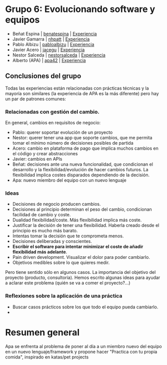 # Grupo 6: Evolucionando software y equipos

* Beñat Espina | [benatespina](https://twitter.com/benatespina) | [Experiencia](http://ftt.programania.net/experiencias/39.html) 
* Javier Gamarra | [nhpatt](https://twitter.com/nhpatt) | [Experiencia](http://ftt.programania.net/experiencias/9.html) 
* Pablo Albizu | [pabloalbizu](https://twitter.com/pabloalbizu) | [Experiencia](http://ftt.programania.net/experiencias/20.html) 
* Javier Acero | [jacegu](https://twitter.com/jacegu) | [Experiencia](http://ftt.programania.net/experiencias/23.html) 
* Nestor Salceda | [nestorsalceda](https://twitter.com/nestorsalceda) | [Experiencia](http://ftt.programania.net/experiencias/42.html) 
* Alberto (APA) | [apa42](https://twitter.com/apa42) | [Experiencia](http://ftt.programania.net/experiencias/44.html) 

## Conclusiones del grupo

Todas las experiencias están relacionadas con prácticas técnicas y la mayoría son similares (la experiencia de APA es la más diferente) pero hay un par de patrones comunes:

### Relacionadas con gestión del cambio. 

En general, cambios en requisitos de negocio:

* Pablo: querer soportar evolución de un proyecto
* Nestor: querer tener una app que soporte cambios, que me permita tomar el mínimo número de decisiones posibles de partida
* Acero: cambio en plataforma de pago que implica muchos cambios en el código y crear abstracciones
* Javier: cambios en APIs
* Beñat: decisiones ante una nueva funcionalidad, que condicionan el desarrollo y la flexibilidad/evolución de hacer cambios futuros. La flexibilidad implica costes disparados dependiendo de la decisión.
* Apa: nuevo miembro del equipo con un nuevo lenguaje

### Ideas

* Decisiones de negocio producen cambios. 
* Decisiones al principio determinan el peso del cambio, condicionan facilidad de cambio y coste. 
* Dualidad flexibilidad/coste. Más flexibilidad implica más coste.
* Justificar la decisión de tener una flexibilidad. Haberla creado desde el principio es mucho más barato. 
* Intentas tomar la decisión que te comprometa menos. 
* Decisiones deliberadas y conscientes. 
* **Escribir el software para intentar minimizar el coste de añadir flexibilidad más adelante**.
* Pain driven development. Visualizar el dolor para poder cambiarlo.
* Objetivos medibles sobre lo que quieres medir.

Pero tiene sentido sólo en algunos casos. La importancia del objetivo del proyecto (producto, consultoría). Hemos escrito algunas ideas para ayudar a aclarar este problema (quién se va a comer el proyecto?...)

### Reflexiones sobre la aplicación de una práctica

* Buscar casos prácticos sobre los que todo el equipo pueda cambiarlo.
* <TODO>

# Resumen general

Apa se enfrenta al problema de poner al día a un miembro nuevo del equipo en un nuevo lenguaje/framework y propone hacer "Practica con tu propia comida", inspirado en katas/pet projects

<TODO>
